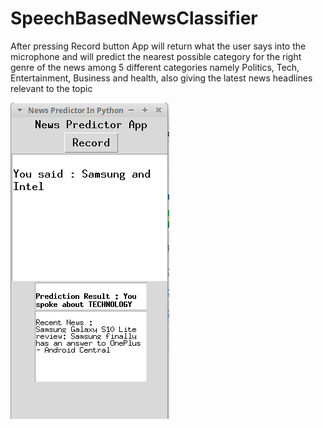 # SpeechBasedNewsClassifier

After pressing Record button App will return what the user says into the microphone and will predict the nearest possible category for the right genre of the news among 5 different categories namely Politics, Tech, Entertainment, Business and health, also giving the latest news headlines relevant to the topic

![](App-img-1.png)
